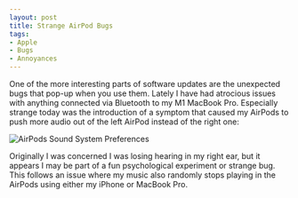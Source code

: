 ```yaml
---
layout: post
title: Strange AirPod Bugs
tags:
- Apple
- Bugs
- Annoyances
---
```

One of the more interesting parts of software updates are the unexpected bugs that pop-up when you use them. Lately I have had atrocious issues with anything connected via Bluetooth to my M1 MacBook Pro. Especially strange today was the introduction of a symptom that caused my AirPods to push more audio out of the left AirPod instead of the right one:

![AirPods Sound System Preferences](https://www.zagaja.com/images/airpods-sound-preferences.png)

Originally I was concerned I was losing hearing in my right ear, but it appears I may be part of a fun psychological experiment or strange bug. This follows an issue where my music also randomly stops playing in the AirPods using either my iPhone or MacBook Pro.